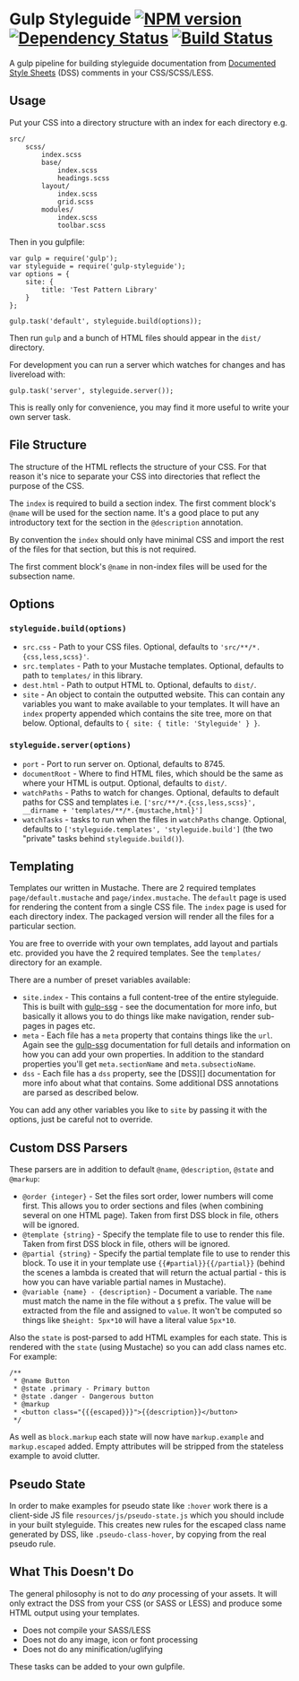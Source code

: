 Gulp Styleguide  [![NPM version][npm-image]][npm-url] [![Dependency Status][depstat-image]][depstat-url] [![Build Status][travis-image]][travis-url]
===

A gulp pipeline for building styleguide documentation from [Documented Style Sheets][] (DSS) comments in your CSS/SCSS/LESS.


## Usage

Put your CSS into a directory structure with an index for each directory e.g.

    src/
        scss/
            index.scss
            base/
                index.scss
                headings.scss
            layout/
                index.scss
                grid.scss
            modules/
                index.scss
                toolbar.scss

Then in you gulpfile:

    var gulp = require('gulp');
    var styleguide = require('gulp-styleguide');
    var options = {
        site: {
            title: 'Test Pattern Library'
        }
    };

    gulp.task('default', styleguide.build(options));

Then run `gulp` and a bunch of HTML files should appear in the `dist/` directory.

For development you can run a server which watches for changes and has livereload with:

    gulp.task('server', styleguide.server());

This is really only for convenience, you may find it more useful to write your own server task.


## File Structure

The structure of the HTML reflects the structure of your CSS. For that reason it's nice to separate your CSS into directories that reflect the purpose of the CSS.

The `index` is required to build a section index. The first comment block's `@name` will be used for the section name. It's a good place to put any introductory text for the section in the `@description` annotation.

By convention the `index` should only have minimal CSS and import the rest of the files for that section, but this is not required.

The first comment block's `@name` in non-index files will be used for the subsection name.


## Options

### `styleguide.build(options)`

* `src.css` - Path to your CSS files. Optional, defaults to `'src/**/*.{css,less,scss}'`.
* `src.templates` - Path to your Mustache templates. Optional, defaults to path to `templates/` in this library.
* `dest.html` - Path to output HTML to. Optional, defaults to `dist/`.
* `site` - An object to contain the outputted website. This can contain any variables you want to make available to your templates. It will have an `index` property appended which contains the site tree, more on that below. Optional, defaults to `{ site: { title: 'Styleguide' } }`.

### `styleguide.server(options)`

* `port` - Port to run server on. Optional, defaults to 8745.
* `documentRoot` - Where to find HTML files, which should be the same as where your HTML is output. Optional, defaults to `dist/`.
* `watchPaths` - Paths to watch for changes. Optional, defaults to default paths for CSS and templates i.e. `['src/**/*.{css,less,scss}', __dirname + 'templates/**/*.{mustache,html}']`
* `watchTasks` - tasks to run when the files in `watchPaths` change. Optional, defaults to `['styleguide.templates', 'styleguide.build']` (the two "private" tasks behind `styleguide.build()`).



## Templating

Templates our written in Mustache. There are 2 required templates `page/default.mustache` and `page/index.mustache`. The `default` page is used for rendering the content from a single CSS file. The `index` page is used for each directory index. The packaged version will render all the files for a particular section.

You are free to override with your own templates, add layout and partials etc. provided you have the 2 required templates. See the `templates/` directory for an example.

There are a number of preset variables available:

* `site.index` - This contains a full content-tree of the entire styleguide. This is built with [gulp-ssg][] - see the documentation for more info, but basically it allows you to do things like make navigation, render sub-pages in pages etc.
* `meta` - Each file has a `meta` property that contains things like the `url`. Again see the [gulp-ssg][] documentation for full details and information on how you can add your own properties. In addition to the standard properties you'll get `meta.sectionName` and `meta.subsectioName`.
* `dss` - Each file has a `dss` property, see the [DSS][] documentation for more info about what that contains. Some additional DSS annotations are parsed as described below.

You can add any other variables you like to `site` by passing it with the options, just be careful not to override.


## Custom DSS Parsers

These parsers are in addition to default `@name`, `@description`, `@state` and `@markup`:

* `@order {integer}` - Set the files sort order, lower numbers will come first. This allows you to order sections and files (when combining several on one HTML page). Taken from first DSS block in file, others will be ignored.
* `@template {string}` - Specify the template file to use to render this file. Taken from first DSS block in file, others will be ignored.
* `@partial {string}` - Specify the partial template file to use to render this block. To use it in your template use `{{#partial}}{{/partial}}` (behind the scenes a lambda is created that will return the actual partial - this is how you can have variable partial names in Mustache).
* `@variable {name} - {description}` - Document a variable. The `name` must match the name in the file without a `$` prefix. The value will be extracted from the file and assigned to `value`. It won't be computed so things like `$height: 5px*10` will have a literal value `5px*10`.

Also the `state` is post-parsed to add HTML examples for each state. This is rendered with the `state` (using Mustache) so you can add class names etc. For example:

    /**
     * @name Button
     * @state .primary - Primary button
     * @state .danger - Dangerous button
     * @markup
     * <button class="{{{escaped}}}">{{description}}</button>
     */

As well as `block.markup` each state will now have `markup.example` and `markup.escaped` added. Empty attributes will be stripped from the stateless example to avoid clutter.

## Pseudo State

In order to make examples for pseudo state like `:hover` work there is a client-side JS file `resources/js/pseudo-state.js` which you should include in your built styleguide. This creates new rules for the escaped class name generated by DSS, like `.pseudo-class-hover`, by copying from the real pseudo rule.

## What This Doesn't Do

The general philosophy is not to do *any* processing of your assets. It will only extract the DSS from your CSS (or SASS or LESS) and produce some HTML output using your templates.

* Does not compile your SASS/LESS
* Does not do any image, icon or font processing
* Does not do any minification/uglifying

These tasks can be added to your own gulpfile.


[SMACSS]:https://smacss.com/
[Documented Style Sheets]:https://github.com/darcyclarke/DSS
[gulp-ssg]:https://github.com/paulwib/gulp-ssg

[npm-url]: https://npmjs.org/package/gulp-styleguide
[npm-image]: http://img.shields.io/npm/v/gulp-styleguide.svg?style=flat

[depstat-url]: https://david-dm.org/paulwib/gulp-styleguide
[depstat-image]: https://david-dm.org/paulwib/gulp-styleguide.svg?style=flat

[travis-image]: http://img.shields.io/travis/paulwib/gulp-styleguide/master.svg?style=flat
[travis-url]: https://travis-ci.org/paulwib/gulp-styleguide
